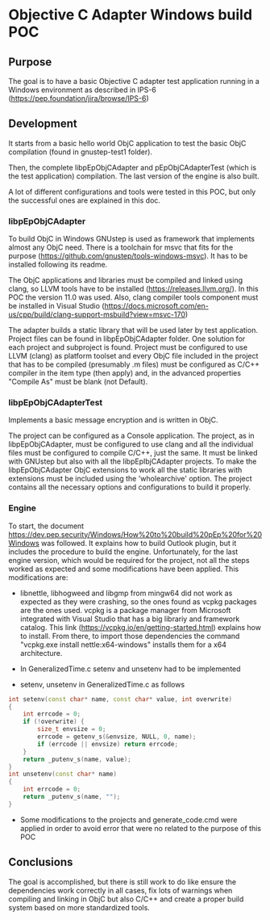 # Objective C Adapter Windows build POC

## Purpose

The goal is to have a basic Objective C adapter test application running in a Windows environment as described in IPS-6 (https://pep.foundation/jira/browse/IPS-6)

## Development

It starts from a basic hello world ObjC application to test the basic ObjC compilation (found in gnustep-test1 folder).

Then, the complete libpEpObjCAdapter and pEpObjCAdapterTest (which is the test application) compilation. The last version of the engine is also built.

A lot of different configurations and tools were tested in this POC, but only the successful ones are explained in this doc.

### libpEpObjCAdapter 

To build ObjC in Windows GNUstep is used as framework that implements almost any ObjC need. There is a toolchain for msvc that fits for the purpose (https://github.com/gnustep/tools-windows-msvc). It has to be installed following its readme.

The ObjC applications and libraries must be compiled and linked using clang, so LLVM tools have to be installed (https://releases.llvm.org/). In this POC the version 11.0 was used. Also, clang compiler tools component must be installed in Visual Studio (https://docs.microsoft.com/en-us/cpp/build/clang-support-msbuild?view=msvc-170)

The adapter builds a static library that will be used later by test application. Project files can be found in libpEpObjCAdapter folder. One solution for each project and subproject is found. Project must be configured to use LLVM (clang) as platform toolset and every ObjC file included in the project that has to be compiled (presumably .m files) must be configured as C/C++ compiler in the item type (then apply) and, in the advanced properties "Compile As" must be blank (not Default).

### libpEpObjCAdapterTest

Implements a basic message encryption and is written in ObjC. 

The project can be configured as a Console application. The project, as in libpEpObjCAdapter, must be configured to use clang and all the individual files must be configured to compile C/C++, just the same. 
It must be linked with GNUstep but also with all the libpEpIbjCAdapter projects. 
To make the libpEpObjCAdapter ObjC extensions to work all the static libraries with extensions must be included using the 'wholearchive' option. The project contains all the necessary options and configurations to build it properly. 

### Engine

To start, the document https://dev.pep.security/Windows/How%20to%20build%20pEp%20for%20Windows was followed. It explains how to build Outlook plugin, but it includes the procedure to build the engine. Unfortunately, for the last engine version, which would be required for the project, not all the steps worked as expected and some modifications have been applied. 
This modifications are:
 - libnettle, libhogweed and libgmp from mingw64 did not work as expected as they were crashing, so the ones found as vcpkg packages are the ones used. vcpkg is a package manager from Microsoft integrated with Visual Studio that has a big librariy and framework catalog. This link (https://vcpkg.io/en/getting-started.html) explains how to install. From there, to import those dependencies the command "vcpkg.exe install nettle:x64-windows" installs them for a x64 architecture. 

- In GeneralizedTime.c setenv and unsetenv had to be implemented 

- setenv, unsetenv in GeneralizedTime.c as follows
```C++
int setenv(const char* name, const char* value, int overwrite)
{
	int errcode = 0;
	if (!overwrite) {
		size_t envsize = 0;
		errcode = getenv_s(&envsize, NULL, 0, name);
		if (errcode || envsize) return errcode;
	}
	return _putenv_s(name, value);
}
int unsetenv(const char* name)
{
	int errcode = 0;
	return _putenv_s(name, "");
}
```

- Some modifications to the projects and generate_code.cmd were applied in order to avoid error that were no related to the purpose of this POC

## Conclusions

The goal is accomplished, but there is still work to do like ensure the dependencies work correctly in all cases, fix lots of warnings when compiling and linking in ObjC but also C/C++ and create a proper build system based on more standardized tools.



